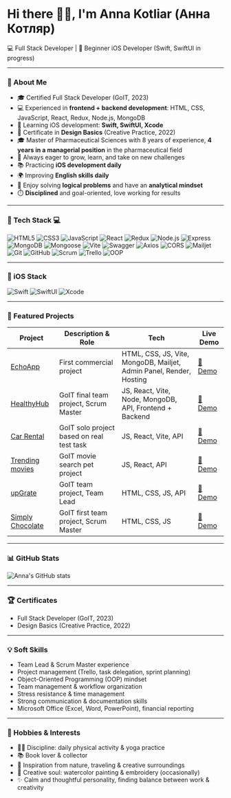 # Hi there 🫰🏻, I'm Anna Kotliar (Анна Котляр)

💻 Full Stack Developer | 📱 Beginner iOS Developer (Swift, SwiftUI in progress)  

---

### 🚀 About Me
- 🎓 Certified Full Stack Developer (GoIT, 2023)  
- 💻 Experienced in **frontend + backend development**: HTML, CSS, JavaScript, React, Redux, Node.js, MongoDB  
- 📱 Learning iOS development: **Swift, SwiftUI, Xcode**  
- 🎨 Certificate in **Design Basics** (Creative Practice, 2022)  
- 🎓 Master of Pharmaceutical Sciences with 8 years of experience, **4 years in a managerial position** in the pharmaceutical field  
- 🌱 Always eager to grow, learn, and take on new challenges  
- 📚 Practicing **iOS development daily**  
- 🌍 Improving **English skills daily**  
- 🧩 Enjoy solving **logical problems** and have an **analytical mindset**  
- ⏱️ **Disciplined** and goal-oriented, love working for results

---

### 🔧 Tech Stack 💻

![HTML5](https://img.shields.io/badge/HTML5-orange?style=for-the-badge&logo=html5&logoColor=white)
![CSS3](https://img.shields.io/badge/CSS3-blue?style=for-the-badge&logo=css3&logoColor=white)
![JavaScript](https://img.shields.io/badge/JavaScript-yellow?style=for-the-badge&logo=javascript&logoColor=black)
![React](https://img.shields.io/badge/React-blue?style=for-the-badge&logo=react&logoColor=white)
![Redux](https://img.shields.io/badge/Redux-purple?style=for-the-badge&logo=redux&logoColor=white)
![Node.js](https://img.shields.io/badge/Node.js-green?style=for-the-badge&logo=node.js&logoColor=white)
![Express](https://img.shields.io/badge/Express-black?style=for-the-badge&logo=express&logoColor=white)
![MongoDB](https://img.shields.io/badge/MongoDB-darkgreen?style=for-the-badge&logo=mongodb&logoColor=white)
![Mongoose](https://img.shields.io/badge/Mongoose-darkgreen?style=for-the-badge&logo=mongodb&logoColor=white)
![Vite](https://img.shields.io/badge/Vite-pink?style=for-the-badge&logo=vite&logoColor=white)
![Swagger](https://img.shields.io/badge/Swagger-brightgreen?style=for-the-badge&logo=swagger&logoColor=white)
![Axios](https://img.shields.io/badge/Axios-blue?style=for-the-badge&logo=axios&logoColor=white)
![CORS](https://img.shields.io/badge/CORS-lightgrey?style=for-the-badge)
![Mailjet](https://img.shields.io/badge/Mailjet-blue?style=for-the-badge&logo=mailjet&logoColor=white)
![Git](https://img.shields.io/badge/Git-red?style=for-the-badge&logo=git&logoColor=white)
![GitHub](https://img.shields.io/badge/GitHub-black?style=for-the-badge&logo=github&logoColor=white)
![Scrum](https://img.shields.io/badge/Scrum-blueviolet?style=for-the-badge)
![Trello](https://img.shields.io/badge/Trello-026AA7?style=for-the-badge&logo=trello&logoColor=white)
![OOP](https://img.shields.io/badge/OOP-darkred?style=for-the-badge)

---

### 📱 iOS Stack

![Swift](https://img.shields.io/badge/Swift-orange?style=for-the-badge&logo=swift&logoColor=white)
![SwiftUI](https://img.shields.io/badge/SwiftUI-blue?style=for-the-badge&logo=swift&logoColor=white)
![Xcode](https://img.shields.io/badge/Xcode-lightblue?style=for-the-badge&logo=xcode&logoColor=white)

---

### 📂 Featured Projects

| Project | Description & Role | Tech | Live Demo |
|--------|------------------|------|-----------|
| [EchoApp](https://github.com/AnnaKotl/echoapp) | First commercial project | HTML, CSS, JS, Vite, MongoDB, Mailjet, Admin Panel, Render, Hosting | [🔗 Demo](https://echocode.app/) |
| [HealthyHub](https://github.com/Ne1rem/food_diary) | GoIT final team project, Scrum Master | JS, React, Vite, Node, MongoDB, API, Frontend + Backend | [🔗 Demo](https://ne1rem.github.io/food_diary/) |
| [Car Rental](https://github.com/AnnaKotl/rentcar) | GoIT solo project based on real test task | JS, React, Vite, API | [🔗 Demo](https://annakotl.github.io/RentCar/) |
| [Trending movies](https://github.com/AnnaKotl/goit-react-hw-05-movies) | GoIT movie search pet project | JS, React, API | [🔗 Demo](https://annakotl.github.io/goit-react-hw-05-movies/) |
| [upGrate](https://github.com/AnnaKotl/upGrate) | GoIT team project, Team Lead | HTML, CSS, JS, API | [🔗 Demo](https://annakotl.github.io/upGrate/) |
| [Simply Chocolate](https://github.com/Ne1rem/goit-team-project) | GoIT first team project, Scrum Master | HTML, CSS, JS | [🔗 Demo](https://ne1rem.github.io/goit-team-project/) |

---

### 📊 GitHub Stats
![Anna's GitHub stats](https://github-readme-stats.vercel.app/api?username=AnnaKotl&show_icons=true&theme=radical)  

---

### 🏆 Certificates
- Full Stack Developer (GoIT, 2023)  
- Design Basics (Creative Practice, 2022)  

---

### 💡 Soft Skills
- Team Lead & Scrum Master experience  
- Project management (Trello, task delegation, sprint planning)  
- Object-Oriented Programming (OOP) mindset  
- Team management & workflow organization  
- Stress resistance & time management  
- Strong communication & documentation skills  
- Microsoft Office (Excel, Word, PowerPoint), financial reporting  

---

### 🎨 Hobbies & Interests
- 🧘‍♀️ Discipline: daily physical activity & yoga practice  
- 📚 Book lover & collector  
- 🌿 Inspiration from nature, traveling & creative surroundings  
- 🎨 Creative soul: watercolor painting & embroidery (occasionally)  
- ✨ Calm and thoughtful personality, finding balance between work & creativity  
